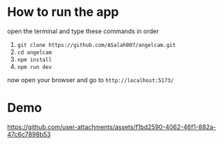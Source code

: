# How to run the app

open the terminal and type these commands in order

1. `git clone https://github.com/ASalah007/angelcam.git`
2. `cd angelcam`
3. `npm install`
4. `npm run dev`

now open your browser and go to `http://localhost:5173/`

# Demo 


https://github.com/user-attachments/assets/f1bd2590-4062-46f1-882a-47c6c7898b53


